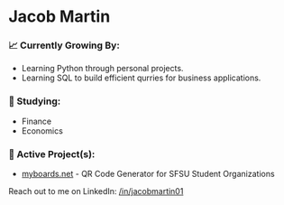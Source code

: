 # Jacob Martin

### 📈 Currently Growing By:
- Learning Python through personal projects.
- Learning SQL to build efficient qurries for business applications.

### 📓 Studying:
- Finance
- Economics

### 🚧 Active Project(s):
- [myboards.net](https://myboards.net) - QR Code Generator for SFSU Student Organizations

Reach out to me on LinkedIn: [/in/jacobmartin01](https://www.linkedin.com/in/jacobmartin01/)
<!--
**JakeM650/JakeM650** is a ✨ _special_ ✨ repository because its `README.md` (this file) appears on your GitHub profile.

Here are some ideas to get you started:

- 🔭 I’m currently working on ...
- 🌱 I’m currently learning ...
- 👯 I’m looking to collaborate on ...
- 🤔 I’m looking for help with ...
- 💬 Ask me about ...
- 📫 How to reach me: ...
- 😄 Pronouns: ...
- ⚡ Fun fact: ...
-->

